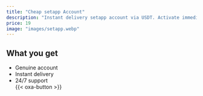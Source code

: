 ```yaml
---
title: "Cheap setapp Account"
description: "Instant delivery setapp account via USDT. Activate immediately."
price: 19
image: "images/setapp.webp"
---
```

## What you get
- Genuine account  
- Instant delivery  
- 24/7 support  
{{< oxa-button >}}

